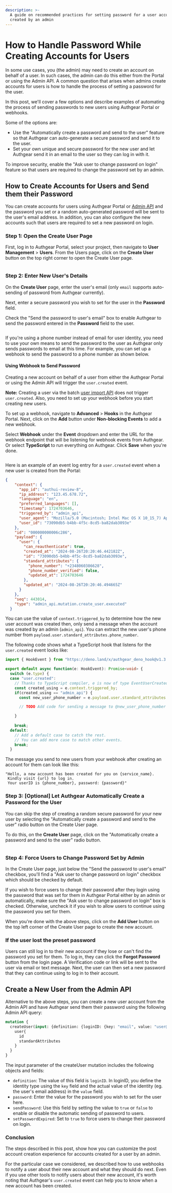 ```yaml
---
description: >-
  A guide on recommended practices for setting password for a user account
  created by an admin
---
```


# How to Handle Password While Creating Accounts for Users

In some use cases, you (the admin) may need to create an account on behalf of a user. In such cases, the admin can do this either from the Portal or using the Admin API. A common question that arises when admins create accounts for users is how to handle the process of setting a password for the user.

In this post, we'll cover a few options and describe examples of automating the process of sending passwords to new users using Authgear Portal or webhooks.

Some of the options are:

* Use the "Automatically create a password and send to the user" feature so that Authgear can auto-generate a secure password and send it to the user.
* Set your own unique and secure password for the new user and let Authgear send it in an email to the user so they can log in with it.&#x20;

To improve security, enable the "Ask user to change password on login" feature so that users are required to change the password set by an admin.

## How to Create Accounts for Users and Send them their Password

You can create accounts for users using Authgear Portal or [Admin API](../../reference/apis/admin-api/) and the password you set or a random auto-generated password will be sent to the user's email address. In addition, you can also configure the new accounts such that users are required to set a new password on login.

### Step 1: Open the Create User Page

First, log in to Authgear Portal, select your project, then navigate to **User Management** > **Users**. From the Users page, click on the **Create User** button on the top right corner to open the Create User page.

<figure><img src="../../.gitbook/assets/authgear-user-management.png" alt=""><figcaption></figcaption></figure>

### Step 2: Enter New User's Details

On the **Create User** page, enter the user's email (only `email` supports auto-sending of password from Authgear currently).

Next, enter a secure password you wish to set for the user in the **Password** field.

Check the "Send the password to user's email" box to enable Authgear to send the password entered in the **Password** field to the user.

<figure><img src="../../.gitbook/assets/authgear-create-user-send-mail.png" alt=""><figcaption></figcaption></figure>

If you're using a phone number instead of email for user identity,  you need to use your own means to send the password to the user as Authgear only sends passwords to email at this time. For example, you can set up a webhook to send the password to a phone number as shown below.

#### Using Webhook to Send Password

Creating a new account on behalf of a user from either the Authgear Portal or using the Admin API will trigger the `user.created` event.

**Note:** Creating a user via the batch [user import API](import-users-using-user-import-api.md) does not trigger `user.created`. Also, you need to set up your webhook before you start creating new users.

To set up a webhook, navigate to **Advanced** > **Hooks** in the Authgear Portal. Next, click on the **Add** button under **Non-blocking Events** to add a new webhook.&#x20;

Select **Webhook** under the **Event** dropdown and enter the URL for the webhook endpoint that will be listening for webhook events from Authgear. Or select **TypeScript** to run everything on Authgear. Click **Save** when you're done.

<figure><img src="../../.gitbook/assets/authgear-webhook.png" alt=""><figcaption></figcaption></figure>

Here is an example of an event log entry for a `user.created` event when a new user is created from the Portal:

```json
{
    "context": {
      "app_id": "authui-review-8",
      "ip_address": "123.45.678.72",
      "language": "en",
      "preferred_languages": [],
      "timestamp": 1724703646,
      "triggered_by": "admin_api",
      "user_agent": "Mozilla/5.0 (Macintosh; Intel Mac OS X 10_15_7) AppleWebKit/537.36 (KHTML, like Gecko) Chrome/126.0.0.0 Safari/537.36",
      "user_id": "73090db5-b4bb-4f5c-8cd5-ba82dab3093e"
    },
    "id": "000000000006c286",
    "payload": {
      "user": {
        "can_reauthenticate": true,
        "created_at": "2024-08-26T20:20:46.442182Z",
        "id": "73090db5-b4bb-4f5c-8cd5-ba82dab3093e",
        "standard_attributes": {
          "phone_number": "+2348060386628",
          "phone_number_verified": false,
          "updated_at": 1724703646
        },
        "updated_at": "2024-08-26T20:20:46.494665Z"
      }
    },
    "seq": 443014,
    "type": "admin_api.mutation.create_user.executed"
  }
```

You can use the value of `context.triggered_by` to determine how the new user account was created then, only send a message when the account was created by an admin (`admin_api`). You can extract the new user's phone number from  `payload.user.standard_attributes.phone_number`.

The following code shows what a TypeScript hook that listens for the `user.created` event looks like:

```typescript
import { HookEvent } from "https://deno.land/x/authgear_deno_hook@v1.3.0/mod.ts";

export default async function(e: HookEvent): Promise<void> {
  switch (e.type) {
  case "user.created":
    // Thanks to TypeScript compiler, e is now of type EventUserCreated.
    const created_using = e.context.triggered_by;
    if(created_using == "admin_api") {
      const new_user_phone_number = e.payload.user.standard_attributes.phone_number; // This is subjective, you may use any other claim like phone number and send SMS instead of email.

      // TODO Add code for sending a message to @new_user_phone_number here

    }
    
    break;
  default:
    // Add a default case to catch the rest.
    // You can add more case to match other events.
    break;
  }
```

The message you send to new users from your webhook after creating an account for them can look like this:

```
"Hello, a new account has been created for you on {service_name}.
 Kindly visit {url} to log in.
 Your userID is {phone_number}, password: {password}"
```

### Step 3: \[Optional] Let Authgear Automatically Create a Password for the User

You can skip the step of creating a random secure password for your new user by selecting the "Automatically create a password and send to the user" radio button on the Create User page.

To do this, on the **Create User** page, click on the "Automatically create a password and send to the user" radio button.&#x20;

<figure><img src="../../.gitbook/assets/authgear-create-user-auto-pass.png" alt=""><figcaption></figcaption></figure>

### Step 4: Force Users to Change Password Set by Admin

In the Create User page, just below the "Send the password to user's email" checkbox, you'll find a "Ask user to change password on login" checkbox which should be checked by default.&#x20;

If you wish to force users to change their password after they login using the password that was set for them in Authgear Portal either by an admin or automatically, make sure the "Ask user to change password on login" box is checked. Otherwise, uncheck it if you wish to allow users to continue using the password you set for them.

When you're done with the above steps, click on the **Add User** button on the top left corner of the Create User page to create the new account.&#x20;

### If the user lost the preset password

Users can still log in to their new account if they lose or can't find the password you set for them. To log in, they can click the **Forgot Password** button from the login page.  A Verification code or link will be sent to the user via email or text message. Next, the user can then set a new password that they can continue using to log in to their account.

## Create a New User from the Admin API

Alternative to the above steps, you can create a new user account from the Admin API and have Authgear send them their password using the following Admin API query:

```graphql
mutation {
  createUser(input: {definition: {loginID: {key: "email", value: "user@example.com"}}, password: "s3c0rp4$sw0rd", sendPassword: true, setPasswordExpired: true}) {
    user{
      id
      standardAttributes
    }
  }
}
```

The input parameter of the createUser mutation includes the following objects and fields:

* `definition`: The value of this field is `loginID`. In loginID, you define the identity type using the `key` field and the actual value of the identity (eg. the user's email address) in the `value` field.
* `password`: Enter the value for the password you wish to set for the user here.
* `sendPassword`: Use this field by setting the value to `true` or `false` to enable or disable the automatic sending of password to users.&#x20;
* `setPasswordExpired`: Set to `true` to force users to change their password on login.

### Conclusion

The steps described in this post, show how you can customize the post account creation experience for accounts created for a user by an admin.&#x20;

For the particular case we considered, we described how to use webhooks to notify a user about their new account and what they should do next. Even if you use other tools to notify users about their new account, it's worth noting that Authgear's `user.created` event can help you to know when a new account has been created.
